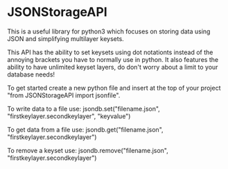 # JSONStorageAPI
This is a useful library for python3 which focuses on storing data using JSON and simplifying multilayer keysets.

This API has the ability to set keysets using dot notationts instead of the annoying brackets you have to normally use in python. It also features the ability to have unlimited keyset layers, do don't worry about a limit to your database needs!

To get started create a new python file and insert at the top of your project "from JSONStorageAPI import jsonfile".

To write data to a file use:
jsondb.set("filename.json", "firstkeylayer.secondkeylayer", "keyvalue")

To get data from a file use:
jsondb.get("filename.json", "firstkeylayer.secondkeylayer")

To remove a keyset use:
jsondb.remove("filename.json", "firstkeylayer.secondkeylayer")
